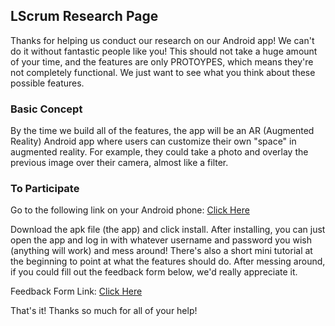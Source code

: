 ## LScrum Research Page

Thanks for helping us conduct our research on our Android app!  We can't do it without fantastic people like you!  This should not take a huge amount of your time, and the features are only PROTOYPES, which means they're not completely functional.  We just want to see what you think about these possible features.

### Basic Concept

By the time we build all of the features, the app will be an AR (Augmented Reality) Android app where users can customize their own "space" in augmented reality.  For example, they could take a photo and overlay the previous image over their camera, almost like a filter.

### To Participate

Go to the following link on your Android phone:  [Click Here](https://drive.google.com/file/d/0Bzns0vDyd9oHTHRBQkJjOEIzRk0/view?usp=sharing)


Download the apk file (the app) and click install.  After installing, you can just open the app and log in with whatever username and password you wish (anything will work) and mess around!  There's also a short mini tutorial at the beginning to point at what the features should do.  After messing around, if you could fill out the feedback form below, we'd really appreciate it. 


Feedback Form Link: [Click Here](https://docs.google.com/forms/d/e/1FAIpQLSdq4088qJoz07WXwMHpFqkq7hPRStK9izqOIuctewatzrGIIw/viewform?usp=sf_link)


That's it!  Thanks so much for all of your help!

